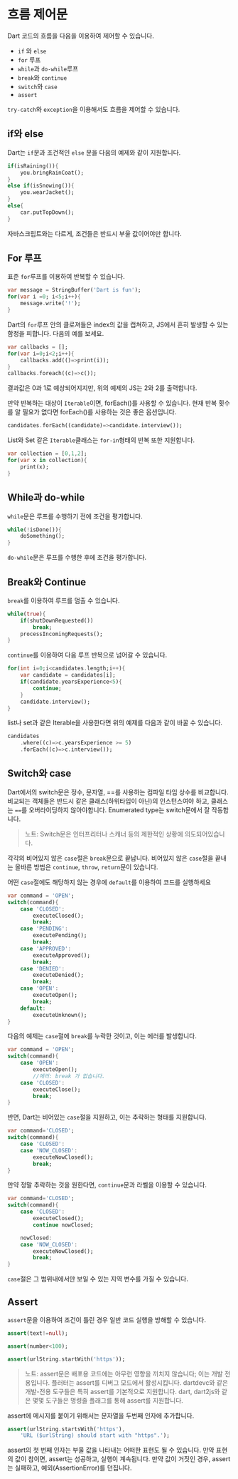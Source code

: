 # 흐름 제어문

Dart 코드의 흐름을 다음을 이용하여 제어할 수 있습니다.

- `if` 와 `else`
- `for` 루프
- `while`과 `do-while`루프
- `break`와 `continue`
- `switch`와 `case`
- `assert`

`try-catch`와 `exception`을 이용해서도 흐름을 제어할 수 있습니다.

## if와 else

Dart는 `if`문과 조건적인 `else` 문을 다음의 예제와 같이 지원합니다.
```dart
if(isRaining()){
    you.bringRainCoat();
}
else if(isSnowing()){
    you.wearJacket();
}
else{
    car.putTopDown();
}
```

자바스크립트와는 다르게, 조건들은 반드시 부울 값이어야만 합니다.

## For 루프

표준 `for`루프를 이용하여 반복할 수 있습니다.
```dart
var message = StringBuffer('Dart is fun');
for(var i =0; i<5;i++){
    message.write('!');
}
```
Dart의 `for`루프 안의 클로져들은 index의 값을 캡쳐하고, JS에서 흔히 발생할 수 있는 함정을 피합니다. 다음의 예를 보세요.
```dart
var callbacks = [];
for(var i=0;i<2;i++){
    callbacks.add(()=>print(i));
}
callbacks.foreach((c)=>c());
```
결과값은 0과 1로 예상되어지지만, 위의 예제의 JS는 2와 2를 출력합니다.

만약 반복하는 대상이 `Iterable`이면, forEach()를 사용할 수 있습니다. 현재 반복 횟수를 알 필요가 없다면 forEach()를 사용하는 것은 좋은 옵션입니다.
```dart
candidates.forEach((candidate)=>candidate.interview());
```
List와 Set 같은 `Iterable`클래스는 `for-in`형태의 반복 또한 지원합니다.
```dart
var collection = [0,1,2];
for(var x in collection){
    print(x);
}
```
## While과 do-while

`while`문은 루프를 수행하기 전에 조건을 평가합니다.
```dart
while(!isDone()){
    doSomething();
}
```
`do-while`문은 루프를 수행한 후에 조건을 평가합니다.

## Break와 Continue

`break`를 이용하여 루프를 멈출 수 있습니다.
```dart
while(true){
    if(shutDownRequested())
        break;
    processIncomingRequests();
}
```
`continue`를 이용하여 다음 루프 반복으로 넘어갈 수 있습니다.
```dart
for(int i=0;i<candidates.length;i++){
    var candidate = candidates[i];
    if(candidate.yearsExperience<5){
        continue;
    }
    candidate.interview();
}
```
list나 set과 같은 Iterable을 사용한다면 위의 예제를 다음과 같이 바꿀 수 있습니다.
```dart
candidates
    .where((c)=>c.yearsExperience >= 5)
    .forEach((c)=>c.interview());
```

## Switch와 case

Dart에서의 switch문은 정수, 문자열, ==를 사용하는 컴파일 타임 상수를 비교합니다. 비교되는 객체들은 반드시 같은 클래스(하위타입이 아닌)의 인스턴스여야 하고, 클래스는 `==`를 오버라이딩하지 않아야합니다. Enumerated type는 switch문에서 잘 작동합니다.

>노트: Switch문은 인터프리터나 스캐너 등의 제한적인 상황에 의도되어있습니다.

각각의 비어있지 않은 `case`절은 `break`문으로 끝납니다. 비어있지 않은 `case`절을 끝내는 올바른 방법은 `continue`, `throw`, `return`문이 있습니다.

어떤 `case`절에도 해당하지 않는 경우에 `default`를 이용하여 코드를 실행하세요
```dart
var command = 'OPEN';
switch(command){
    case 'CLOSED':
        executeClosed();
        break;
    case 'PENDING':
        executePending();
        break;
    case 'APPROVED':
        executeApproved();
        break;
    case 'DENIED':
        executeDenied();
        break;
    case 'OPEN':
        executeOpen();
        break;
    default:
        executeUnknown();
}
```
다음의 예제는 `case`절에 `break`를 누락한 것이고, 이는 에러를 발생합니다.
```dart
var command = 'OPEN';
switch(command){
    case 'OPEN':
        executeOpen();
        //에러: break 가 없습니다.
    case 'CLOSED':
        executeClose();
        break;
}
```
반면, Dart는 비어있는 `case`절을 지원하고, 이는 추락하는 형태를 지원합니다.
```dart
var command='CLOSED';
switch(command){
    case 'CLOSED':
    case 'NOW_CLOSED':
        executeNowClosed();
        break;
}
```
만약 정말 추락하는 것을 원한다면, `continue`문과 라벨을 이용할 수 있습니다.
```dart
var command='CLOSED';
switch(command){
    case 'CLOSED':
        executeClosed();
        continue nowClosed;

    nowClosed:
    case 'NOW_CLOSED':
        executeNowClosed();
        break;
}
```
`case`절은 그 범위내에서만 보일 수 있는 지역 변수를 가질 수 있습니다.

## Assert

`assert`문을 이용하여 조건이 틀린 경우 일반 코드 실행을 방해할 수 있습니다.
```dart
assert(text!=null);

assert(number<100);

assert(urlString.startWith('https'));
```

> 노트: assert문은 배포용 코드에는 아무런 영향을 끼치지 않습니다; 이는 개발 전용입니다. 플러터는 assert를 디버그 모드에서 활성시킵니다. dartdevc와 같은 개발-전용 도구들은 특히 assert를 기본적으로 지원합니다. dart, dart2js와 같은 몇몇 도구들은 명령줄 플래그를 통해 assert를 지원합니다.

assert에 메시지를 붙이기 위해서는 문자열을 두번째 인자에 추가합니다.

```dart
assert(urlString.startsWith('https'),
    'URL ($urlString) should start with "https".');
```
assert의 첫 번째 인자는 부울 값을 나타내는 어떠한 표현도 될 수 있습니다. 만약 표현의 값이 참이면, assert는 성공하고, 실행이 계속됩니다. 만약 값이 거짓인 경우, assert는 실패하고, 예외(AssertionError)를 던집니다.
